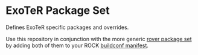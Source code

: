 # ExoTeR Package Set
Defines ExoTeR specific packages and overrides.

Use this repository in conjunction with the more generic [rover package set](https://github.com/esa-prl/rover-package_set) by
adding both of them to your ROCK [buildconf manifest](https://github.com/esa-prl/buildconf/blob/master/manifest).
